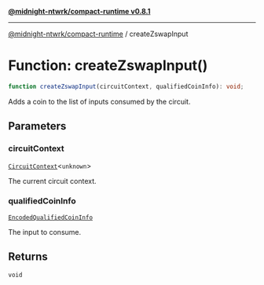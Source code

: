 [**@midnight-ntwrk/compact-runtime v0.8.1**](../README.md)

***

[@midnight-ntwrk/compact-runtime](../globals.md) / createZswapInput

# Function: createZswapInput()

```ts
function createZswapInput(circuitContext, qualifiedCoinInfo): void;
```

Adds a coin to the list of inputs consumed by the circuit.

## Parameters

### circuitContext

[`CircuitContext`](../interfaces/CircuitContext.md)\<`unknown`\>

The current circuit context.

### qualifiedCoinInfo

[`EncodedQualifiedCoinInfo`](../interfaces/EncodedQualifiedCoinInfo.md)

The input to consume.

## Returns

`void`
